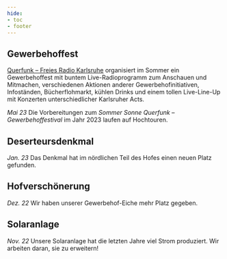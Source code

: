 ```yaml
---
hide:
- toc
- footer
---
```


## Gewerbehoffest

[Querfunk – Freies Radio Karlsruhe](https://querfunk.de) organisiert im Sommer
ein Gewerbehoffest mit buntem Live-Radioprogramm zum Anschauen und Mitmachen,
verschiedenen Aktionen anderer Gewerbehofinitiativen, Infoständen, Bücherflohmarkt,
kühlen Drinks und einem tollen Live-Line-Up mit Konzerten unterschiedlicher Karlsruher Acts.

*Mai 23* Die Vorbereitungen zum *Sommer Sonne Querfunk – Gewerbehoffestival* im Jahr 2023 laufen auf Hochtouren.

## Deserteursdenkmal

*Jan. 23* Das Denkmal hat im nördlichen Teil des Hofes einen neuen Platz gefunden.

## Hofverschönerung

*Dez. 22* Wir haben unserer Gewerbehof-Eiche mehr Platz gegeben.

## Solaranlage

*Nov. 22* Unsere Solaranlage hat die letzten Jahre viel Strom produziert. Wir arbeiten daran, sie zu erweitern!
